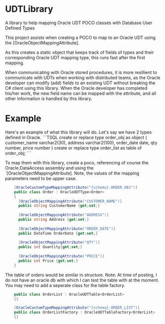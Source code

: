 UDTLibrary
==========

A library to help mapping Oracle UDT POCO classes with Database User Defined Types

This project assists when creating a POCO to map to an Oracle UDT using the [OracleObjectMappingAttribute].

As this creates a static object that keeps track of fields of types and their corresponding Oracle UDT mapping type, 
this runs fast after the first mapping.

When communicating with Oracle stored procedures, it is more resillient to communicate with UDTs when working with distributed teams, 
as the Oracle developer can modify (add) fields to an existing UDT without breaking the C# client using this library. When the Oracle
developer has completed his/her work, the new field name can be mapped with the attribute, and all other information is handled by this library.


<h1>Example</H1>
Here's an example of what this library will do. Let's say we have 2 types defined in Oracle.
```TSQL
create or replace type order_obj as object
(       customer_name  varchar2(30),
        address        varchar2(100), 
        order_date     date, 
        qty            number, 
        price          number
)
create or replace type order_list as table of order_obj;
```

To map them with this library, create a poco, referencing of course the Oracle.DataAccess assembly and using the `[OracleObjectMappingAttribute]. Note, the values of the mapping parameters need to be upper case.

```C#
    [OracleCustomTypeMappingAttribute("{schema}.ORDER_OBJ")]
    public class Order : OracleUDTType<Order>
    {
      [OracleObjectMappingAttribute("CUSTOMER_NAME")]
      public string CustomerName {get;set;}
  
      [OracleObjectMappingAttribute("ADDRESS")]
      public string Address {get;set;}
  
      [OracleObjectMappingAttribute("ORDER_DATE")]
      public DateTime OrderDate {get;set;}
  
      [OracleObjectMappingAttribute("QTY")]
      public int Quantity{get;set;}
  
      [OracleObjectMappingAttribute("PRICE")]
      public int Price {get;set;}
    }
```


The table of orders would be similar in structure.
Note: At time of posting, I do not have an oracle db with which I can test the table with at the moment. You may need to add a seperate class for the table factory. 

```C#
    public class OrderList : OracleUDTTable<OrderList>
    {}

    [OracleCustomTypeMappingAttribute("{schema}.ORDER_LIST")]
    public class OrderListFactory : OracleUDTTableFactory<OrderList>
    {}
```

